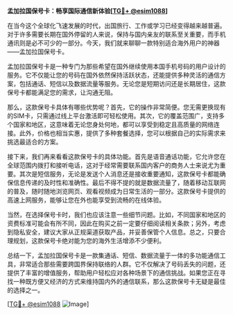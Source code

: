 **孟加拉国保号卡：畅享国际通信新体验[[TG💪+ @esim1088](https://t.me/s/esim1088)]**

在当今这个全球化飞速发展的时代，出国旅行、工作或学习已经变得越来越普遍。对于许多需要长期在国外停留的人来说，保持与国内亲友的联系至关重要，而手机通讯则是必不可少的一部分。今天，我们就来聊聊一款特别适合海外用户的神器——孟加拉国保号卡。

孟加拉国保号卡是一种专门为那些希望在国外继续使用本国手机号码的用户设计的服务。它不仅能让您的号码在国外依然保持活跃状态，还能提供多种灵活的通信方案，包括通话、短信以及数据流量等服务。无论您是短期访问还是长期居住，这款保号卡都能满足您的需求，让沟通无阻。

那么，这款保号卡具体有哪些优势呢？首先，它的操作非常简便。您无需更换现有的SIM卡，只需通过线上平台激活即可轻松使用。其次，它的覆盖范围广，支持多个国家和地区，这意味着无论您身处何地，都可以享受到稳定且高质量的网络连接。此外，价格也相当实惠，提供了多种套餐选择，您可以根据自己的实际需求来挑选最适合的方案。

接下来，我们再来看看这款保号卡的具体功能。首先是语音通话功能，它允许您在全球范围内拨打和接听电话，这对于经常需要联系国内客户的商务人士来说尤为重要。其次是短信服务，无论是发送个人消息还是接收重要通知，这款保号卡都能确保信息传递的及时性和准确性。最后不得不提的就是数据流量了，随着移动互联网的普及，随时随地浏览网页、观看视频成为日常生活的一部分。这款保号卡提供的高速上网服务，能够让您在外也能享受到流畅的在线体验。

当然，在选择保号卡时，我们也应该注意一些细节问题。比如，不同国家和地区的资费标准可能会有所不同，因此在购买之前一定要仔细阅读相关条款；另外，考虑到隐私安全，建议大家从正规渠道获取产品，并妥善保管个人信息。总之，只要合理规划，这款保号卡绝对能为您的海外生活增添不少便利。

总结一下，孟加拉国保号卡是一款集通话、短信、数据流量于一体的多功能通信工具，非常适合那些需要跨国界保持联络的人群。它不仅解决了号码丢失的问题，还提供了丰富的增值服务，帮助用户轻松应对各种场景下的通信挑战。如果您正在寻找一种既方便又经济的方式来维持国内外的通信联系，那么这款保号卡无疑是最佳的选择之一。

[[TG💪+ @esim1088](https://t.me/s/esim1088) ![Image](https://i.postimg.cc/4NQfJmqS/Snipaste-2025-05-13-00-14-12.png)]